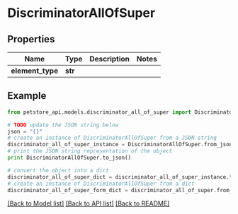 # DiscriminatorAllOfSuper


## Properties
Name | Type | Description | Notes
------------ | ------------- | ------------- | -------------
**element_type** | **str** |  | 

## Example

```python
from petstore_api.models.discriminator_all_of_super import DiscriminatorAllOfSuper

# TODO update the JSON string below
json = "{}"
# create an instance of DiscriminatorAllOfSuper from a JSON string
discriminator_all_of_super_instance = DiscriminatorAllOfSuper.from_json(json)
# print the JSON string representation of the object
print DiscriminatorAllOfSuper.to_json()

# convert the object into a dict
discriminator_all_of_super_dict = discriminator_all_of_super_instance.to_dict()
# create an instance of DiscriminatorAllOfSuper from a dict
discriminator_all_of_super_form_dict = discriminator_all_of_super.from_dict(discriminator_all_of_super_dict)
```
[[Back to Model list]](../README.md#documentation-for-models) [[Back to API list]](../README.md#documentation-for-api-endpoints) [[Back to README]](../README.md)


